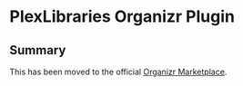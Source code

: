 # PlexLibraries Organizr Plugin
## Summary

This has been moved to the official [Organizr Marketplace](https://github.com/Organizr/Organizr-Plugins/tree/main/plexLibraries).
